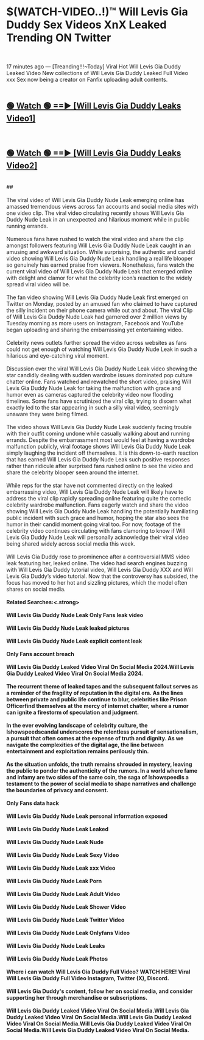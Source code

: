 # $(WATCH-VIDEO..!)™ Will Levis Gia Duddy Sex Videos XnX Leaked Trending ON Twitter<br>
<br>

17 minutes ago — [Treanding!!!~Today] Viral Hot Will Levis Gia Duddy Leaked Video New collections of Will Levis Gia Duddy Leaked Full Video xxx Sex now being a creator on Fanfix uploading adult contents.
<br>
 <br>

##  <a href="https://best2vid.blogspot.com?title=Will_Levis_Gia_Duddy">🟢 Watch 🟢 ==► [Will Levis Gia Duddy Leaks Video1]</a><br>
  <br>

##  <a href="https://best2vid.blogspot.com?title=Will_Levis_Gia_Duddy">🟢 Watch 🟢 ==► [Will Levis Gia Duddy Leaks Video2]</a><br>
  <br>
  ##
  <br>
  <br>
The viral video of Will Levis Gia Duddy Nude Leak emerging online has amassed tremendous views across fan accounts and social media sites with one video clip. The viral video circulating recently shows Will Levis Gia Duddy Nude Leak in an unexpected and hilarious moment while in public running errands.
<br><br>
Numerous fans have rushed to watch the viral video and share the clip amongst followers featuring Will Levis Gia Duddy Nude Leak caught in an amusing and awkward situation. While surprising, the authentic and candid video showing Will Levis Gia Duddy Nude Leak handling a real life blooper so genuinely has earned praise from viewers. Nonetheless, fans watch the current viral video of Will Levis Gia Duddy Nude Leak that emerged online with delight and clamor for what the celebrity icon’s reaction to the widely spread viral video will be.
<br><br>
The fan video showing Will Levis Gia Duddy Nude Leak first emerged on Twitter on Monday, posted by an amused fan who claimed to have captured the silly incident on their phone camera while out and about. The viral Clip of Will Levis Gia Duddy Nude Leak had garnered over 2 million views by Tuesday morning as more users on Instagram, Facebook and YouTube began uploading and sharing the embarrassing yet entertaining video.
<br><br>
Celebrity news outlets further spread the video across websites as fans could not get enough of watching Will Levis Gia Duddy Nude Leak in such a hilarious and eye-catching viral moment.
<br><br>
Discussion over the viral Will Levis Gia Duddy Nude Leak video showing the star candidly dealing with sudden wardrobe issues dominated pop culture chatter online. Fans watched and rewatched the short video, praising Will Levis Gia Duddy Nude Leak for taking the malfunction with grace and humor even as cameras captured the celebrity video now flooding timelines. Some fans have scrutinized the viral clip, trying to discern what exactly led to the star appearing in such a silly viral video, seemingly unaware they were being filmed.
<br><br>
The video shows Will Levis Gia Duddy Nude Leak suddenly facing trouble with their outfit coming undone while casually walking about and running errands. Despite the embarrassment most would feel at having a wardrobe malfunction publicly, viral footage shows Will Levis Gia Duddy Nude Leak simply laughing the incident off themselves. It is this down-to-earth reaction that has earned Will Levis Gia Duddy Nude Leak such positive responses rather than ridicule after surprised fans rushed online to see the video and share the celebrity blooper seen around the internet.
<br><br>
While reps for the star have not commented directly on the leaked embarrassing video, Will Levis Gia Duddy Nude Leak will likely have to address the viral clip rapidly spreading online featuring quite the comedic celebrity wardrobe malfunction. Fans eagerly watch and share the video showing Will Levis Gia Duddy Nude Leak handling the potentially humiliating public incident with such grace and humor, hoping the star also sees the humor in their candid moment going viral too. For now, footage of the celebrity video continues circulating with fans clamoring to know if Will Levis Gia Duddy Nude Leak will personally acknowledge their viral video being shared widely across social media this week.
<br><br>
Will Levis Gia Duddy rose to prominence after a controversial MMS video leak featuring her, leaked online. The video had search engines buzzing with Will Levis Gia Duddy tutorial video, Will Levis Gia Duddy XXX and Will Levis Gia Duddy’s video tutorial. Now that the controversy has subsided, the focus has moved to her hot and sizzling pictures, which the model often shares on social media.
<br><br>
<strong>Related Searches:<.strong>
<br><br>
Will Levis Gia Duddy Nude Leak Only Fans leak video
<br><br>
Will Levis Gia Duddy Nude Leak leaked pictures
<br><br>
Will Levis Gia Duddy Nude Leak explicit content leak
<br><br>
Only Fans account breach
<br><br>
Will Levis Gia Duddy Leaked Video Viral On Social Media 2024.Will Levis Gia Duddy Leaked Video Viral On Social Media 2024.
<br><br>
The recurrent theme of leaked tapes and the subsequent fallout serves as a reminder of the fragility of reputation in the digital era. As the lines between private and public life continue to blur, celebrities like Prison Officerfind themselves at the mercy of internet chatter, where a rumor can ignite a firestorm of speculation and judgment.
<br><br>
In the ever evolving landscape of celebrity culture, the Ishowspeedscandal underscores the relentless pursuit of sensationalism, a pursuit that often comes at the expense of truth and dignity. As we navigate the complexities of the digital age, the line between entertainment and exploitation remains perilously thin.
<br><br>
As the situation unfolds, the truth remains shrouded in mystery, leaving the public to ponder the authenticity of the rumors. In a world where fame and infamy are two sides of the same coin, the saga of Ishowspeedis a testament to the power of social media to shape narratives and challenge the boundaries of privacy and consent.
<br><br>
Only Fans data hack
<br><br>
Will Levis Gia Duddy Nude Leak personal information exposed
<br><br>
Will Levis Gia Duddy Nude Leak Leaked
<br><br>
Will Levis Gia Duddy Nude Leak Nude
<br><br>
Will Levis Gia Duddy Nude Leak Sexy Video
<br><br>
Will Levis Gia Duddy Nude Leak xxx Video
<br><br>
Will Levis Gia Duddy Nude Leak Porn
<br><br>
Will Levis Gia Duddy Nude Leak Adult Video
<br><br>
Will Levis Gia Duddy Nude Leak Shower Video
<br><br>
Will Levis Gia Duddy Nude Leak Twitter Video
<br><br>
Will Levis Gia Duddy Nude Leak Onlyfans Video
<br><br>
Will Levis Gia Duddy Nude Leak Leaks
<br><br>
Will Levis Gia Duddy Nude Leak Photos
<br><br>
Where i can watch Will Levis Gia Duddy Full Video? WATCH HERE! Viral Will Levis Gia Duddy Full Video Instagram, Twitter (X), Discord.
<br><br>
Will Levis Gia Duddy's content, follow her on social media, and consider supporting her through merchandise or subscriptions.
<br><br>
Will Levis Gia Duddy Leaked Video Viral On Social Media.Will Levis Gia Duddy Leaked Video Viral On Social Media.Will Levis Gia Duddy Leaked Video Viral On Social Media.Will Levis Gia Duddy Leaked Video Viral On Social Media.Will Levis Gia Duddy Leaked Video Viral On Social Media.